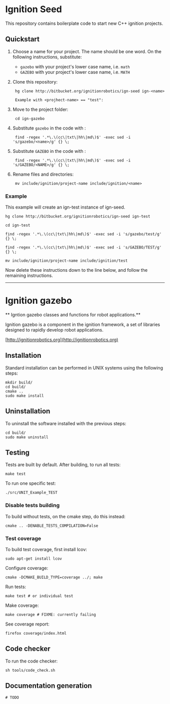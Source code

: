 # Ignition Seed

This repository contains boilerplate code to start new C++ ignition projects.

## Quickstart

1. Choose a name for your project. The name should be one word.
   On the following instructions, substitute:

    * `gazebo` with your project's lower case name, i.e. `math`
    * `GAZEBO` with your project's lower case name, i.e. `MATH`

1. Clone this repository:

        hg clone http://bitbucket.org/ignitionrobotics/ign-seed ign-<name>

        Example with <projhect-name> == "test":


1. Move to the project folder:

        cd ign-gazebo

1. Substitute `gazebo` in the code with <name>:

        find -regex '.*\.\(cc\|txt\|hh\|md\)$' -exec sed -i 's/gazebo/<name>/g' {} \;

1. Substitute `GAZEBO` in the code with <NAME>:

        find -regex '.*\.\(cc\|txt\|hh\|md\)$' -exec sed -i 's/GAZEBO/<NAME>/g' {} \;


1. Rename files and directories:

        mv include/ignition/project-name include/ignition/<name>

### Example

This example will create an ign-test instance of ign-seed.

```
hg clone http://bitbucket.org/ignitionrobotics/ign-seed ign-test
```

```
cd ign-test
```

```
find -regex '.*\.\(cc\|txt\|hh\|md\)$' -exec sed -i 's/gazebo/test/g' {} \;
```

```
find -regex '.*\.\(cc\|txt\|hh\|md\)$' -exec sed -i 's/GAZEBO/TEST/g' {} \;
```

```
mv include/ignition/project-name include/ignition/test
```

Now delete these instructions down to the line below, and follow the
   remaining instructions.

-----------------

# Ignition gazebo

** Igntion gazebo classes and functions for robot applications.**

Ignition gazebo is a component in the ignition framework, a set
of libraries designed to rapidly develop robot applications.

  [http://ignitionrobotics.org](http://ignitionrobotics.org)

## Installation

Standard installation can be performed in UNIX systems using the following
steps:

    mkdir build/
    cd build/
    cmake ..
    sudo make install

## Uninstallation

To uninstall the software installed with the previous steps:

    cd build/
    sudo make uninstall

## Testing

Tests are built by default. After building, to run all tests:

    make test

To run one specific test:

    ./src/UNIT_Example_TEST

### Disable tests building

To build without tests, on the cmake step, do this instead:

    cmake .. -DENABLE_TESTS_COMPILATION=False

### Test coverage

To build test coverage, first install lcov:

    sudo apt-get install lcov

Configure coverage:

    cmake -DCMAKE_BUILD_TYPE=coverage ../; make

Run tests:

    make test # or individual test

Make coverage:

    make coverage # FIXME: currently failing

See coverage report:

    firefox coverage/index.html

## Code checker

To run the code checker:

    sh tools/code_check.sh

## Documentation generation

    # TODO


